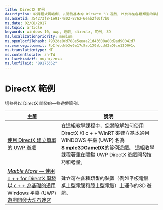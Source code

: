 ```yaml
---
title: DirectX 範例
description: 取得程式碼範例，以開發基本的 DirectX 3D 遊戲，以及可在各種類型的裝置上運作的遊戲。
ms.assetid: a54273f8-1e91-4d02-8762-6eab2f00f7b0
ms.date: 02/08/2017
ms.topic: article
keywords: windows 10, uwp, 遊戲, directx, 範例, 3D
ms.localizationpriority: medium
ms.openlocfilehash: 7932de8dd788e5eeaa21d43608a80d9ad90042d7
ms.sourcegitcommit: 7b2febddb3e8a17c9ab158abcdd2a59ce126661c
ms.translationtype: MT
ms.contentlocale: zh-TW
ms.lasthandoff: 08/31/2020
ms.locfileid: "89175352"
---
```

# <a name="directx-samples"></a>DirectX 範例

這些是以 DirectX 開發的一些遊戲範例。

|主題|說明|
|-|-|
|[使用 DirectX 建立簡單的 UWP 遊戲](tutorial--create-your-first-uwp-directx-game.md)|在這組教學課程中，您將瞭解如何使用 DirectX 和 [c + +/WinRT](../cpp-and-winrt-apis/index.md) 來建立基本通用 WINDOWS 平臺 (UWP) 名為 **Simple3DGameDX**的範例遊戲。 這組教學課程著重在關鍵 UWP DirectX 遊戲開發技巧和考量。|
|[*Marble Maze* &mdash; 使用 c + + for DirectX 開發以 c + + 為基礎的通用 Windows 平臺 (UWP) 遊戲開發大理石迷宮](developing-marble-maze-a-windows-store-game-in-cpp-and-directx.md)|建立可在各種類型的裝置（例如平板電腦、桌上型電腦和膝上型電腦）上運作的3D 遊戲。|